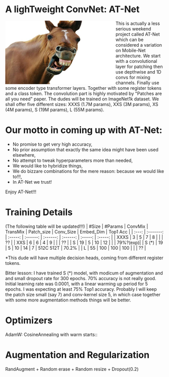 
# A lighTweight ConvNet: AT-Net


<a href="https://www.youtube.com/shorts/3BW1lBgtbbs" class="follow"> 
<img align="left" width="350" height="200" src="at_net.JPG"> 
</a>
This is actually a less serious weekend project called AT-Net which can be considered a variation on Mobile-Net architecture. We start with a convolutional layer for patching then use depthwise and 1D convs for mixing channels. Finally use some encoder type transformer layers. Together with some register tokens and a class token. The convolution part is highly motivated by "Patches are all you need" paper. The dudes will be trained on ImageNet1k dataset. We shall offer five different sizes: XXXS (1.7M params), XXS (3M params), XS (4M params), S (19M params), L (55M params). 
 <h1> Our motto in coming up with AT-Net:</h1>
 <ul> 
  <li> No promise to get very high accuracy,</li>
  <li> No prior assumption that exactly the same idea might have been used elsewhere,</li>
  <li> No attempt to tweak hyperparameters more than needed,</li>
  <li> We would like to hybridize things,</li>
  <li> We do bizzare combinations for the mere reason: because we would like to!!!,</li>
  <li> In AT-Net we trust!</li>
  
</ul> 
Enjoy AT-Net!!!

# Training Details

(The following table will be updated!!!)
| #Size  |  #Params  |  ConvMix | TransMix |  Patch_size | Conv_Size | Embed_Dim | Top1 Acc | 
| :---:  | :-------: | :-----:  | :------: | :------:    | :------:  | :-----:   | :-----:  | 
|  XXXS  |  3        |  5       |  7       |  8          |           |           | ??       | 
|  XXS   |  6        |  6       |  4       |  9          |           |           | ??       | 
|  S     |  19       |  5       |  10      |  12         |           |           | 79%?(exp)| 
|  S (*) |  19       |  5       |  10      |  14         |     7     | 512C 512T | 70.2%    | 
|  L     |  55       | 100      |  100     |  100        |           |           | ??       | 

*This dude will have multiple decision heads, coming from different register tokens.

Bitter lesson: I have trained S (*) model, with modicum of augmentation and and small dropout rate for 300 epochs. 70% accuracy is not really good. Initial learning rate was 0.0001, with a linear warming up period for 5 epochs. I was expecting at least 75% Top1 accuracy. Probably I will keep the patch size small (say 7) and conv-kernel size 5, in which case together with some more augmentation methods things will be better. 

# Optimizers
AdamW:
CosineAnnealing with warm starts::
 
# Augmentation and Regularization

RandAugment + Random erase + Random resize + Dropout(0.2)
